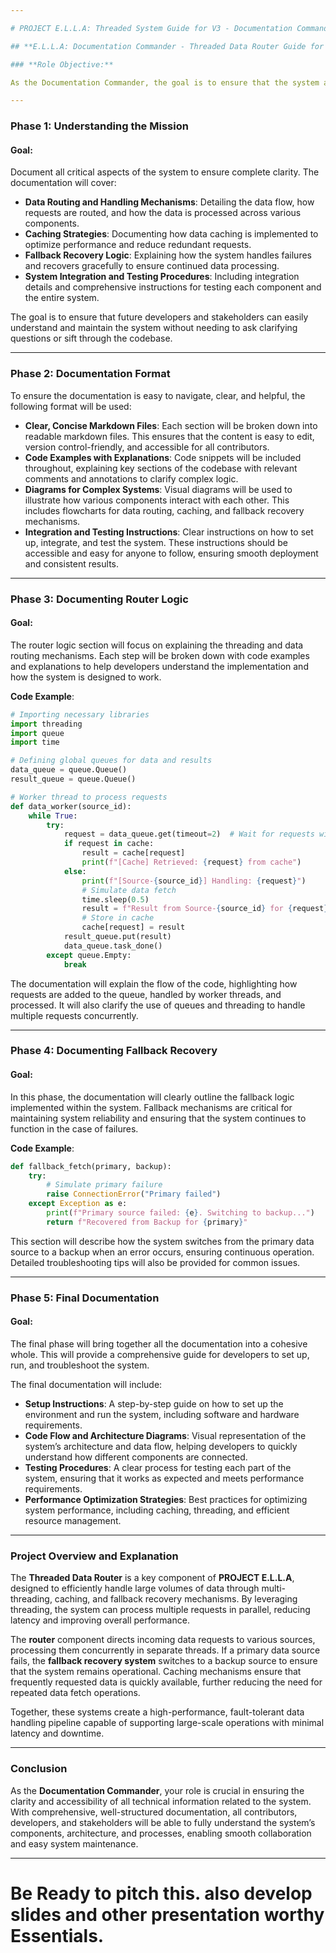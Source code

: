 ```yaml
---

# PROJECT E.L.L.A: Threaded System Guide for V3 - Documentation Commander

## **E.L.L.A: Documentation Commander - Threaded Data Router Guide for V3**

### **Role Objective:**

As the Documentation Commander, the goal is to ensure that the system architecture, logic, and processes are clearly and thoroughly documented throughout all development phases. The objective is to create a well-structured, comprehensive guide that provides clear communication for current and future contributors, making it easy to understand how the system operates and how each component fits together.

---
```


### **Phase 1: Understanding the Mission**

#### **Goal:**

Document all critical aspects of the system to ensure complete clarity. The documentation will cover:

- **Data Routing and Handling Mechanisms**: Detailing the data flow, how requests are routed, and how the data is processed across various components.
- **Caching Strategies**: Documenting how data caching is implemented to optimize performance and reduce redundant requests.
- **Fallback Recovery Logic**: Explaining how the system handles failures and recovers gracefully to ensure continued data processing.
- **System Integration and Testing Procedures**: Including integration details and comprehensive instructions for testing each component and the entire system.

The goal is to ensure that future developers and stakeholders can easily understand and maintain the system without needing to ask clarifying questions or sift through the codebase.

---

### **Phase 2: Documentation Format**

To ensure the documentation is easy to navigate, clear, and helpful, the following format will be used:

- **Clear, Concise Markdown Files**: Each section will be broken down into readable markdown files. This ensures that the content is easy to edit, version control-friendly, and accessible for all contributors.
- **Code Examples with Explanations**: Code snippets will be included throughout, explaining key sections of the codebase with relevant comments and annotations to clarify complex logic.
- **Diagrams for Complex Systems**: Visual diagrams will be used to illustrate how various components interact with each other. This includes flowcharts for data routing, caching, and fallback recovery mechanisms.
- **Integration and Testing Instructions**: Clear instructions on how to set up, integrate, and test the system. These instructions should be accessible and easy for anyone to follow, ensuring smooth deployment and consistent results.

---

### **Phase 3: Documenting Router Logic**

#### **Goal:**

The router logic section will focus on explaining the threading and data routing mechanisms. Each step will be broken down with code examples and explanations to help developers understand the implementation and how the system is designed to work.

**Code Example**:

```python
# Importing necessary libraries
import threading
import queue
import time

# Defining global queues for data and results
data_queue = queue.Queue()
result_queue = queue.Queue()

# Worker thread to process requests
def data_worker(source_id):
    while True:
        try:
            request = data_queue.get(timeout=2)  # Wait for requests with a timeout
            if request in cache:
                result = cache[request]
                print(f"[Cache] Retrieved: {request} from cache")
            else:
                print(f"[Source-{source_id}] Handling: {request}")
                # Simulate data fetch
                time.sleep(0.5)
                result = f"Result from Source-{source_id} for {request}"
                # Store in cache
                cache[request] = result
            result_queue.put(result)
            data_queue.task_done()
        except queue.Empty:
            break
```

The documentation will explain the flow of the code, highlighting how requests are added to the queue, handled by worker threads, and processed. It will also clarify the use of queues and threading to handle multiple requests concurrently.

---

### **Phase 4: Documenting Fallback Recovery**

#### **Goal:**

In this phase, the documentation will clearly outline the fallback logic implemented within the system. Fallback mechanisms are critical for maintaining system reliability and ensuring that the system continues to function in the case of failures.

**Code Example**:

```python
def fallback_fetch(primary, backup):
    try:
        # Simulate primary failure
        raise ConnectionError("Primary failed")
    except Exception as e:
        print(f"Primary source failed: {e}. Switching to backup...")
        return f"Recovered from Backup for {primary}"
```

This section will describe how the system switches from the primary data source to a backup when an error occurs, ensuring continuous operation. Detailed troubleshooting tips will also be provided for common issues.

---

### **Phase 5: Final Documentation**

#### **Goal:**

The final phase will bring together all the documentation into a cohesive whole. This will provide a comprehensive guide for developers to set up, run, and troubleshoot the system. 

The final documentation will include:

- **Setup Instructions**: A step-by-step guide on how to set up the environment and run the system, including software and hardware requirements.
- **Code Flow and Architecture Diagrams**: Visual representation of the system’s architecture and data flow, helping developers to quickly understand how different components are connected.
- **Testing Procedures**: A clear process for testing each part of the system, ensuring that it works as expected and meets performance requirements.
- **Performance Optimization Strategies**: Best practices for optimizing system performance, including caching, threading, and efficient resource management.

---

### **Project Overview and Explanation**

The **Threaded Data Router** is a key component of **PROJECT E.L.L.A**, designed to efficiently handle large volumes of data through multi-threading, caching, and fallback recovery mechanisms. By leveraging threading, the system can process multiple requests in parallel, reducing latency and improving overall performance.

The **router** component directs incoming data requests to various sources, processing them concurrently in separate threads. If a primary data source fails, the **fallback recovery system** switches to a backup source to ensure that the system remains operational. Caching mechanisms ensure that frequently requested data is quickly available, further reducing the need for repeated data fetch operations.

Together, these systems create a high-performance, fault-tolerant data handling pipeline capable of supporting large-scale operations with minimal latency and downtime.

---

### **Conclusion**

As the **Documentation Commander**, your role is crucial in ensuring the clarity and accessibility of all technical information related to the system. With comprehensive, well-structured documentation, all contributors, developers, and stakeholders will be able to fully understand the system’s components, architecture, and processes, enabling smooth collaboration and easy system maintenance.

---

# Be Ready to pitch this. also develop slides and other presentation worthy Essentials.

